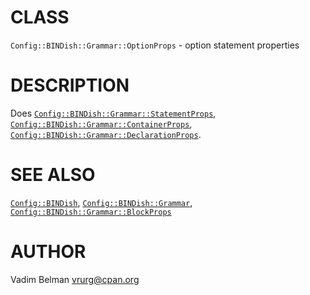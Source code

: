 CLASS
=====

`Config::BINDish::Grammar::OptionProps` - option statement properties

DESCRIPTION
===========

Does [`Config::BINDish::Grammar::StatementProps`](https://github.com/vrurg/raku-Config-BINDish/blob/v0.0.5/docs/md/Config/BINDish/Grammar/StatementProps.md), [`Config::BINDish::Grammar::ContainerProps`](https://github.com/vrurg/raku-Config-BINDish/blob/v0.0.5/docs/md/Config/BINDish/Grammar/ContainerProps.md), [`Config::BINDish::Grammar::DeclarationProps`](https://github.com/vrurg/raku-Config-BINDish/blob/v0.0.5/docs/md/Config/BINDish/Grammar/DeclarationProps.md).

SEE ALSO
========

[`Config::BINDish`](https://github.com/vrurg/raku-Config-BINDish/blob/v0.0.5/docs/md/Config/BINDish.md), [`Config::BINDish::Grammar`](https://github.com/vrurg/raku-Config-BINDish/blob/v0.0.5/docs/md/Config/BINDish/Grammar.md), [`Config::BINDish::Grammar::BlockProps`](https://github.com/vrurg/raku-Config-BINDish/blob/v0.0.5/docs/md/Config/BINDish/Grammar/BlockProps.md)

AUTHOR
======

Vadim Belman <vrurg@cpan.org>

